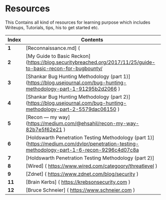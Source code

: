 # Resources

This Contains all kind of resources for learning purpose which includes
Writeups, Tutorials, tips, his to get started etc.

Index | Contents 
--- | ---
**1** | [Reconnaissance.md] (
**2** | [My Guide to Basic Reckon] (https://blog.securitybreached.org/2017/11/25/guide-to-basic-recon-for-bugbounty/
**3** | [Shankar Bug Hunting Methodology (part 1)] (https://blog.usejournal.com/bug-hunting-methodology-part-1-91295b2d2066 )
**4** | [Shankar Bug Hunting Methodology (part 2)] (https://blog.usejournal.com/bug-hunting-methodology-part-2-5579dac06150 )
**5** | [Recon — my way] (https://medium.com/@ehsahil/recon-my-way-82b7e5f62e21 )
**6** |  [Holdswarth Penetration Testing Methodology (part 1)]  (https://medium.com/dvlpr/penetration-testing-methodology-part-1-6-recon-9296c4d07c8a
**7** | [Holdswarth Penetration Testing Methodology (part 2)] 
**8** | [Wired] ( https://www.wired.com/categoory/threatlevel )
**9** | [Zdnet] ( https://www.zdnet.com/blog/security )
**11** | [Brain Kerbs] ( https://krebsonsecurity.com )
**12** |[Bruce Schneier] ( https://www.schneier.com )
